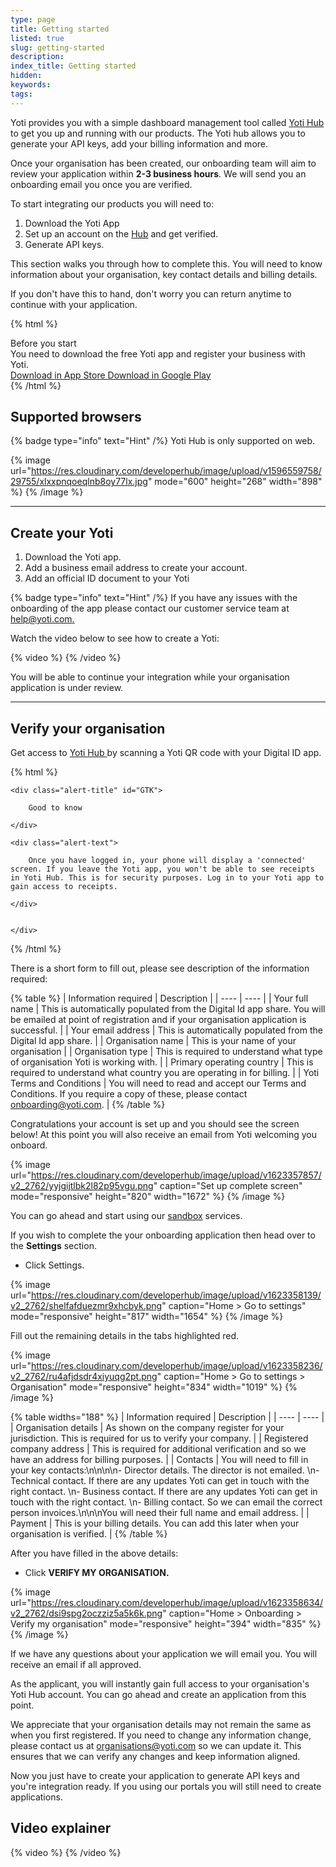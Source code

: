 ```yaml
---
type: page
title: Getting started
listed: true
slug: getting-started
description: 
index_title: Getting started
hidden: 
keywords: 
tags: 
---
```


Yoti provides you with a simple dashboard management  tool called [Yoti Hub ](https://hub.yoti.com/login)to get you up and running with our products. The Yoti hub allows you to generate your API keys, add your billing information and more. 

Once your organisation has been created, our onboarding team will aim to review your application within **2-3 business hours**. We will send you an onboarding email you once you are verified. 

To start integrating our products you will need to:

1. Download the Yoti App
2. Set up an account on the [Hub](https://hub.yoti.com/login-organisations) and get verified.
3. Generate API keys.

This section walks you through how to complete this. You will need to know information about your organisation, key contact details and billing details. 

If you don't have this to hand, don't worry you can return anytime to continue with your application. 

{% html %}
<div class="alert-BYS">
   <div class="alert-title" id="BYS">
      Before you start
   </div>
   <div class="alert-text" >
      You need to download the free Yoti app and register your business with Yoti.
   </div>
   <div class="alert-links"> 
      <a href="https://apps.apple.com/gb/app/yoti-your-digital-identity/id983980808"> Download in App Store </a>
      <a href="https://play.google.com/store/apps/details?id=com.yoti.mobile.android.live&hl=en_GB"> Download in Google Play </a> 
   </div>
</div>
{% /html %}

## Supported browsers

{% badge type="info" text="Hint" /%} Yoti Hub is only supported on web.

{% image url="https://res.cloudinary.com/developerhub/image/upload/v1596559758/29755/xlxxpnqoeqlnb8oy77lx.jpg" mode="600" height="268" width="898" %}
{% /image %}

---

## Create your Yoti

1. Download the Yoti app.
2. Add a business email address to create your account.
3. Add an official ID document to your Yoti

{% badge type="info" text="Hint" /%} If you have any issues with the onboarding of the app please contact our customer service team at [help@yoti.com.](mailto:help@yoti.com)

Watch the video below to see how to create a Yoti:

{% video %}
{% /video %}

You will be able to continue your integration while your organisation application is under review. 

---

## Verify your organisation

Get access to [Yoti Hub ](https://hub.yoti.com/login)by scanning a Yoti QR code with your Digital ID app.

{% html %}
<div class="alert-GTK">

    <div class="alert-title" id="GTK">

        Good to know

    </div>

    <div class="alert-text">

        Once you have logged in, your phone will display a 'connected' screen. If you leave the Yoti app, you won't be able to see receipts in Yoti Hub. This is for security purposes. Log in to your Yoti app to gain access to receipts.

    </div>


    </div>

</div>
{% /html %}

There is a short form to fill out, please see description of the information required:

{% table %}
| Information required | Description | 
| ---- | ---- | 
| Your full name | This is automatically populated from the Digital Id app share.  You will be emailed at point of registration and if your organisation application is successful. | 
| Your email address | This is automatically populated from the Digital Id app share. | 
| Organisation name | This is your name of your organisation | 
| Organisation type | This is required to understand what type of organisation Yoti is working with. | 
| Primary operating country | This is required to understand what country you are operating in for billing. | 
| Yoti Terms and Conditions | You will need to read and accept our Terms and Conditions. If you require a copy of these, please contact [onboarding@yoti.com](mailto:onboarding@yoti.com). | 
{% /table %}

Congratulations your account is set up and you should see the screen below! At this point you will also receive an email from Yoti welcoming you onboard.

{% image url="https://res.cloudinary.com/developerhub/image/upload/v1623357857/v2_2762/yyjgijtlbk2l82p95vgu.png" caption="Set up complete screen" mode="responsive" height="820" width="1672" %}
{% /image %}

You can go ahead and start using our [sandbox](/yoti/sandbox-keys) services. 

If you wish to complete the your onboarding application then head over to the **Settings** section. 

- Click Settings.

{% image url="https://res.cloudinary.com/developerhub/image/upload/v1623358139/v2_2762/shelfafduezmr9xhcbyk.png" caption="Home &gt; Go to settings" mode="responsive" height="817" width="1654" %}
{% /image %}

Fill out the remaining details in the tabs highlighted red.

{% image url="https://res.cloudinary.com/developerhub/image/upload/v1623358236/v2_2762/ru4afjdsdr4xiyuqg2pt.png" caption="Home &gt; Go to settings &gt; Organisation" mode="responsive" height="834" width="1019" %}
{% /image %}

{% table widths="188" %}
| Information required | Description | 
| ---- | ---- | 
| Organisation details | As shown on the company register for your jurisdiction. This is required for us to verify your company. | 
| Registered company address | This is required for additional verification and so we have an address for billing purposes. | 
| Contacts | You will need to fill in your key contacts:\n\n\n\n- Director details. The director is not emailed. \n- Technical contact. If there are any updates Yoti can get in touch with the right contact. \n- Business contact. If there are any updates Yoti can get in touch with the right contact. \n- Billing contact. So we can email the correct person invoices.\n\n\nYou will need their full name and email address. | 
| Payment | This is your billing details. You can add this later when your organisation is verified. | 
{% /table %}

After you have filled in the above details:

- Click **VERIFY MY ORGANISATION.**

{% image url="https://res.cloudinary.com/developerhub/image/upload/v1623358634/v2_2762/dsi9spg2oczziz5a5k6k.png" caption="Home &gt; Onboarding &gt; Verify my organisation" mode="responsive" height="394" width="835" %}
{% /image %}

If we have any questions about your application we will email you. You will receive an email if all approved. 

As the applicant, you will instantly gain full access to your organisation's Yoti Hub account. You can go ahead and create an application from this point.

We appreciate that your organisation details may not remain the same as when you first registered. If you need to change any information change, please contact us at [organisations@yoti.com](mailto:organisations@yoti.com) so we can update it. This ensures that we can verify any changes and keep information aligned.

Now you just have to create your application to generate API keys and you're integration ready. If you using our portals you will still need to create applications.

## Video explainer

{% video %}
{% /video %}